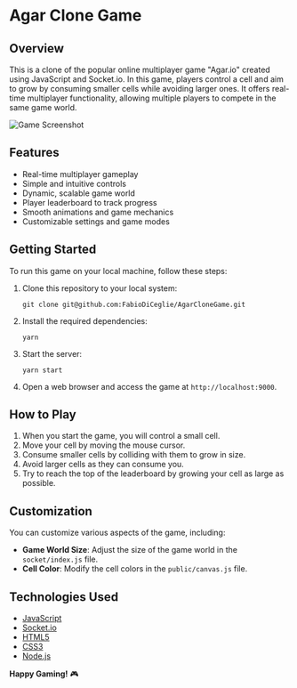 # Agar Clone Game

## Overview

This is a clone of the popular online multiplayer game "Agar.io" created using JavaScript and Socket.io. In this game, players control a cell and aim to grow by consuming smaller cells while avoiding larger ones. It offers real-time multiplayer functionality, allowing multiple players to compete in the same game world.

![Game Screenshot](screenshot.png)

## Features

- Real-time multiplayer gameplay
- Simple and intuitive controls
- Dynamic, scalable game world
- Player leaderboard to track progress
- Smooth animations and game mechanics
- Customizable settings and game modes

## Getting Started

To run this game on your local machine, follow these steps:

1. Clone this repository to your local system:

   ```shell
   git clone git@github.com:FabioDiCeglie/AgarCloneGame.git
   ```

2. Install the required dependencies:

   ```shell
   yarn
   ```

3. Start the server:

   ```shell
   yarn start
   ```

5. Open a web browser and access the game at `http://localhost:9000`.

## How to Play

1. When you start the game, you will control a small cell.
2. Move your cell by moving the mouse cursor.
3. Consume smaller cells by colliding with them to grow in size.
4. Avoid larger cells as they can consume you.
7. Try to reach the top of the leaderboard by growing your cell as large as possible.

## Customization

You can customize various aspects of the game, including:

- **Game World Size**: Adjust the size of the game world in the `socket/index.js` file.
- **Cell Color**: Modify the cell colors in the `public/canvas.js` file.

## Technologies Used

- [JavaScript](https://developer.mozilla.org/en-US/docs/Web/JavaScript)
- [Socket.io](https://socket.io/)
- [HTML5](https://developer.mozilla.org/en-US/docs/Web/Guide/HTML/HTML5)
- [CSS3](https://developer.mozilla.org/en-US/docs/Web/CSS)
- [Node.js](https://nodejs.org/)

**Happy Gaming!** 🎮